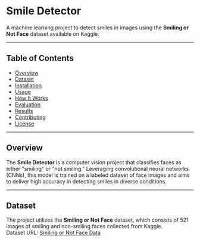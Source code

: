 # Smile Detector

A machine learning project to detect smiles in images using the **Smiling or Not Face** dataset available on Kaggle.

---

## Table of Contents

- [Overview](#overview)
- [Dataset](#dataset)
- [Installation](#installation)
- [Usage](#usage)
- [How It Works](#how-it-works)
- [Evaluation](#evaluation)
- [Results](#results)
- [Contributing](#contributing)
- [License](#license)

---

## Overview

The **Smile Detector** is a computer vision project that classifies faces as either "smiling" or "not smiling." Leveraging convolutional neural networks (CNNs), this model is trained on a labeled dataset of face images and aims to deliver high accuracy in detecting smiles in diverse conditions.

---

## Dataset

The project utilizes the **Smiling or Not Face** dataset, which consists of 521 images of smiling and non-smiling faces collected from Kaggle.  
Dataset URL: [Smiling or Not Face Data](https://www.kaggle.com/datasets/chazzer/smiling-or-not-face-data)
